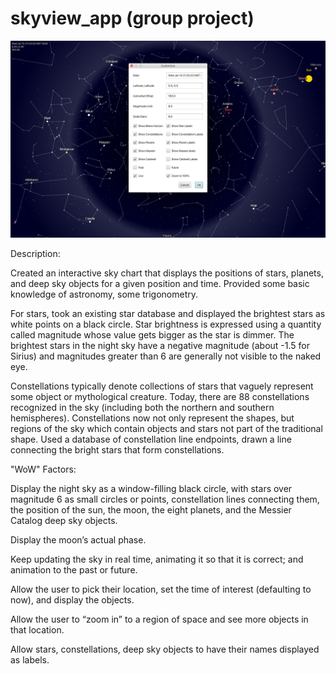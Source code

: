 # skyview_app (group project)

![Alt text](/SkyView.png?raw=true "Optional Title")

Description:

Created an interactive sky chart that displays the positions of stars, planets, and deep sky objects for a given position and time. Provided some basic knowledge of astronomy, some trigonometry. 

For stars, took an existing star database and displayed the brightest stars as white points on a black circle. Star brightness is expressed using a quantity called magnitude whose value gets bigger as the star is dimmer. The brightest stars in the night sky have a negative magnitude (about -1.5 for Sirius) and magnitudes greater than 6 are generally not visible to the naked eye.

Constellations typically denote collections of stars that vaguely represent some object or mythological creature. Today, there are 88 constellations recognized in the sky (including both the northern and southern hemispheres). Constellations now not only represent the shapes, but regions of the sky which contain objects and stars not part of the traditional shape. Used a database of constellation line endpoints, drawn a line connecting the bright stars that form constellations.

"WoW" Factors:

Display the night sky as a window-filling black circle, with stars over magnitude 6 as small circles or points, constellation lines connecting them, the position of the sun, the moon, the eight planets, and the Messier Catalog deep sky objects.

Display the moon’s actual phase. 

Keep updating the sky in real time, animating it so that it is correct; and animation to the past or future.

Allow the user to pick their location, set the time of interest (defaulting to now), and display the objects.

Allow the user to “zoom in” to a region of space and see more objects in that location. 

Allow stars, constellations, deep sky objects to have their names displayed as labels. 
